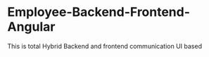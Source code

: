 # Employee-Backend-Frontend-Angular
This is total Hybrid Backend and frontend communication UI based
